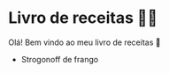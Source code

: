 # Livro de receitas :man_cook:

Olá! Bem vindo ao meu livro de receitas :wave:

-  Strogonoff de frango

  



